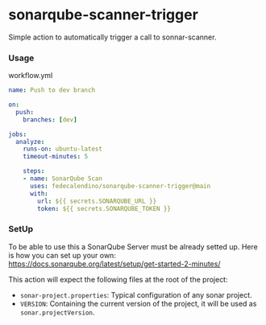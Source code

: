 # sonarqube-scanner-trigger

Simple action to automatically trigger a call to sonnar-scanner.


### Usage

workflow.yml
```yml
name: Push to dev branch

on:
  push:
    branches: [dev]

jobs:
  analyze:
    runs-on: ubuntu-latest
    timeout-minutes: 5

    steps:
    - name: SonarQube Scan
      uses: fedecalendino/sonarqube-scanner-trigger@main
      with:
        url: ${{ secrets.SONARQUBE_URL }}
        token: ${{ secrets.SONARQUBE_TOKEN }}
```


### SetUp

To be able to use this a SonarQube Server must be already setted up. Here is how you can set up your own: https://docs.sonarqube.org/latest/setup/get-started-2-minutes/

This action will expect the following files at the root of the project:

  * `sonar-project.properties`: Typical configuration of any sonar project.
  * `VERSION`: Containing the current version of the project, it will be used as `sonar.projectVersion`.

